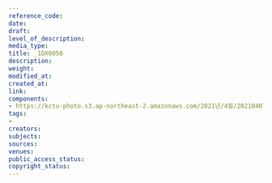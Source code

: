 ```yaml
---
reference_code: 
date: 
draft: 
level_of_description: 
media_type: 
title: _1DX0050
description: 
weight: 
modified_at: 
created_at: 
link: 
components:
- https://kctu-photo.s3.ap-northeast-2.amazonaws.com/2021년/4월/20210407_청년.청소년+노동교육+강사단+워크숍/_1DX0050.jpg
tags:
- 
creators: 
subjects: 
sources: 
venues: 
public_access_status: 
copyright_status: 
---
```

